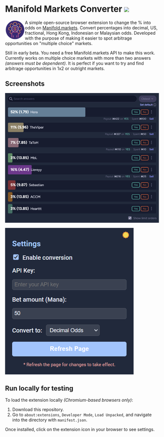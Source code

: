 # Manifold Markets Converter [![](https://img.shields.io/chrome-web-store/v/iknnonldghojokfkkecbkkagfjlhkdil?logo=google-chrome)](https://chrome.google.com/webstore/detail/manifold-markets-converte/iknnonldghojokfkkecbkkagfjlhkdil?hl=en)



<img align="left" src="Manifold Markets Converter/icon128.png" height="65px">

A simple open-source browser extension to change the % into odds on [Manifold.markets](https://manifold.markets?referrer=prezlus). Convert percentages into decimal, US, fractional, Hong Kong, Indonesian or Malaysian odds. Developed with the purpose of making it easier to spot arbitrage opportunities on "multiple choice" markets.

Still in early beta. You need a free Manifold.markets API to make this work. Currently works on multiple choice markets with more than two answers _(answers must be dependent)_. It is perfect if you want to try and find arbitrage opportunities in 1x2 or outright markets.

## Screenshots

![App Screenshot](https://github.com/lines64/Manifold-Markets-Converter/blob/main/Screenshots/Manifold%20Markets.png)

![App Screenshot](https://github.com/lines64/Manifold-Markets-Converter/blob/main/Screenshots/Manifold%20Markets%20Extension%20Settings.png)


## Run locally for testing

To load the extension locally _(Chromium-based browsers only)_:

 1. Download this repository.
 2. Go to `about:extensions`, `Developer Mode`, `Load Unpacked`, and navigate into the directory with `manifest.json`.

Once installed, click on the extension icon in your browser to see settings.

